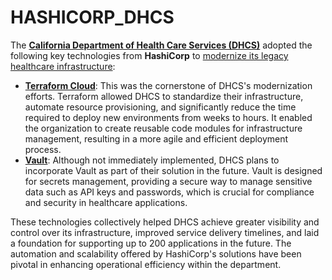 # HASHICORP\_DHCS

The [**California Department of Health Care Services (DHCS)**](../DHCS.md) adopted the following key technologies from **HashiCorp** to [modernize its legacy healthcare infrastructure](https://www.hashicorp.com/assets/1717630359-casestudy_cadhcs.pdf):

* [**Terraform Cloud**](terraform.md): This was the cornerstone of DHCS's modernization efforts. Terraform allowed DHCS to standardize their infrastructure, automate resource provisioning, and significantly reduce the time required to deploy new environments from weeks to hours. It enabled the organization to create reusable code modules for infrastructure management, resulting in a more agile and efficient deployment process.
* [**Vault**](broken-reference): Although not immediately implemented, DHCS plans to incorporate Vault as part of their solution in the future. Vault is designed for secrets management, providing a secure way to manage sensitive data such as API keys and passwords, which is crucial for compliance and security in healthcare applications.

These technologies collectively helped DHCS achieve greater visibility and control over its infrastructure, improved service delivery timelines, and laid a foundation for supporting up to 200 applications in the future. The automation and scalability offered by HashiCorp's solutions have been pivotal in enhancing operational efficiency within the department.
